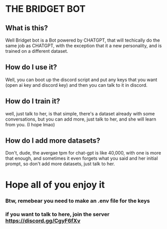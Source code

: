 # THE BRIDGET BOT

## What is this?
Well Bridget bot is a Bot powered by CHATGPT, that will techically do the same job as CHATGPT, with the exception that it a new personality, and is trained on a different dataset.

## How do I use it?
Well, you can boot up the discord script and put any keys that you want (open ai key and discord key) and then you can talk to it in discord. 

## How do I train it?
well, just talk to her, is that simple, there's a dataset already with some conversations, but you can add more, just talk to her, and she will learn from you. (I hope lmao)

## How do I add more datasets?
Don't, dude, the avergae tpm for chat-gpt is like 40,000, with one is more that enough, and sometimes it even forgets what you said and her initial prompt, so don't add more datasets, just talk to her.

# Hope all of you enjoy it

### Btw, remebear you need to make an .env file for the keys
### if you want to talk to here, join the server https://discord.gg/CgyF6fXv